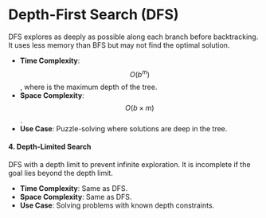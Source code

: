 # Depth-First Search (DFS)

DFS explores as deeply as possible along each branch before backtracking. It uses less memory than BFS but may not find the optimal solution.

* **Time Complexity**: $$O(b^m)$$, where  is the maximum depth of the tree.
* **Space Complexity**: $$O(b \times m)$$.
* **Use Case**: Puzzle-solving where solutions are deep in the tree.

#### 4. Depth-Limited Search

DFS with a depth limit to prevent infinite exploration. It is incomplete if the goal lies beyond the depth limit.

* **Time Complexity**: Same as DFS.
* **Space Complexity**: Same as DFS.
* **Use Case**: Solving problems with known depth constraints.

